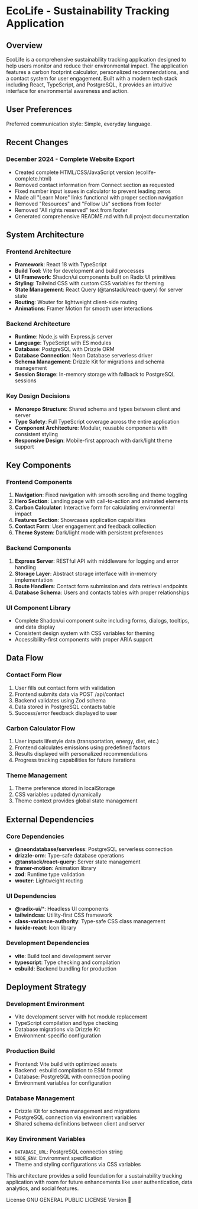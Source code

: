 # EcoLife - Sustainability Tracking Application

## Overview

EcoLife is a comprehensive sustainability tracking application designed to help users monitor and reduce their environmental impact. The application features a carbon footprint calculator, personalized recommendations, and a contact system for user engagement. Built with a modern tech stack including React, TypeScript, and PostgreSQL, it provides an intuitive interface for environmental awareness and action.

## User Preferences

Preferred communication style: Simple, everyday language.

## Recent Changes

### December 2024 - Complete Website Export
- Created complete HTML/CSS/JavaScript version (ecolife-complete.html)
- Removed contact information from Connect section as requested
- Fixed number input issues in calculator to prevent leading zeros
- Made all "Learn More" links functional with proper section navigation
- Removed "Resources" and "Follow Us" sections from footer
- Removed "All rights reserved" text from footer
- Generated comprehensive README.md with full project documentation

## System Architecture

### Frontend Architecture
- **Framework**: React 18 with TypeScript
- **Build Tool**: Vite for development and build processes
- **UI Framework**: Shadcn/ui components built on Radix UI primitives
- **Styling**: Tailwind CSS with custom CSS variables for theming
- **State Management**: React Query (@tanstack/react-query) for server state
- **Routing**: Wouter for lightweight client-side routing
- **Animations**: Framer Motion for smooth user interactions

### Backend Architecture
- **Runtime**: Node.js with Express.js server
- **Language**: TypeScript with ES modules
- **Database**: PostgreSQL with Drizzle ORM
- **Database Connection**: Neon Database serverless driver
- **Schema Management**: Drizzle Kit for migrations and schema management
- **Session Storage**: In-memory storage with fallback to PostgreSQL sessions

### Key Design Decisions
- **Monorepo Structure**: Shared schema and types between client and server
- **Type Safety**: Full TypeScript coverage across the entire application
- **Component Architecture**: Modular, reusable components with consistent styling
- **Responsive Design**: Mobile-first approach with dark/light theme support

## Key Components

### Frontend Components
1. **Navigation**: Fixed navigation with smooth scrolling and theme toggling
2. **Hero Section**: Landing page with call-to-action and animated elements
3. **Carbon Calculator**: Interactive form for calculating environmental impact
4. **Features Section**: Showcases application capabilities
5. **Contact Form**: User engagement and feedback collection
6. **Theme System**: Dark/light mode with persistent preferences

### Backend Components
1. **Express Server**: RESTful API with middleware for logging and error handling
2. **Storage Layer**: Abstract storage interface with in-memory implementation
3. **Route Handlers**: Contact form submission and data retrieval endpoints
4. **Database Schema**: Users and contacts tables with proper relationships

### UI Component Library
- Complete Shadcn/ui component suite including forms, dialogs, tooltips, and data display
- Consistent design system with CSS variables for theming
- Accessibility-first components with proper ARIA support

## Data Flow

### Contact Form Flow
1. User fills out contact form with validation
2. Frontend submits data via POST /api/contact
3. Backend validates using Zod schema
4. Data stored in PostgreSQL contacts table
5. Success/error feedback displayed to user

### Carbon Calculator Flow
1. User inputs lifestyle data (transportation, energy, diet, etc.)
2. Frontend calculates emissions using predefined factors
3. Results displayed with personalized recommendations
4. Progress tracking capabilities for future iterations

### Theme Management
1. Theme preference stored in localStorage
2. CSS variables updated dynamically
3. Theme context provides global state management

## External Dependencies

### Core Dependencies
- **@neondatabase/serverless**: PostgreSQL serverless connection
- **drizzle-orm**: Type-safe database operations
- **@tanstack/react-query**: Server state management
- **framer-motion**: Animation library
- **zod**: Runtime type validation
- **wouter**: Lightweight routing

### UI Dependencies
- **@radix-ui/***: Headless UI components
- **tailwindcss**: Utility-first CSS framework
- **class-variance-authority**: Type-safe CSS class management
- **lucide-react**: Icon library

### Development Dependencies
- **vite**: Build tool and development server
- **typescript**: Type checking and compilation
- **esbuild**: Backend bundling for production

## Deployment Strategy

### Development Environment
- Vite development server with hot module replacement
- TypeScript compilation and type checking
- Database migrations via Drizzle Kit
- Environment-specific configuration

### Production Build
- Frontend: Vite build with optimized assets
- Backend: esbuild compilation to ESM format
- Database: PostgreSQL with connection pooling
- Environment variables for configuration

### Database Management
- Drizzle Kit for schema management and migrations
- PostgreSQL connection via environment variables
- Shared schema definitions between client and server

### Key Environment Variables
- `DATABASE_URL`: PostgreSQL connection string
- `NODE_ENV`: Environment specification
- Theme and styling configurations via CSS variables

This architecture provides a solid foundation for a sustainability tracking application with room for future enhancements like user authentication, data analytics, and social features.

License
GNU GENERAL PUBLIC LICENSE Version 📄

